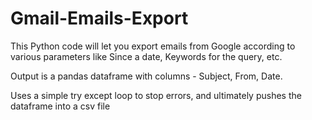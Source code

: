 # Gmail-Emails-Export
This Python code will let you export emails from Google according to various parameters like Since a date, Keywords for the query, etc.



Output is a pandas dataframe with columns - Subject, From, Date. 

Uses a simple try except loop to stop errors, and ultimately pushes the dataframe into a csv file
